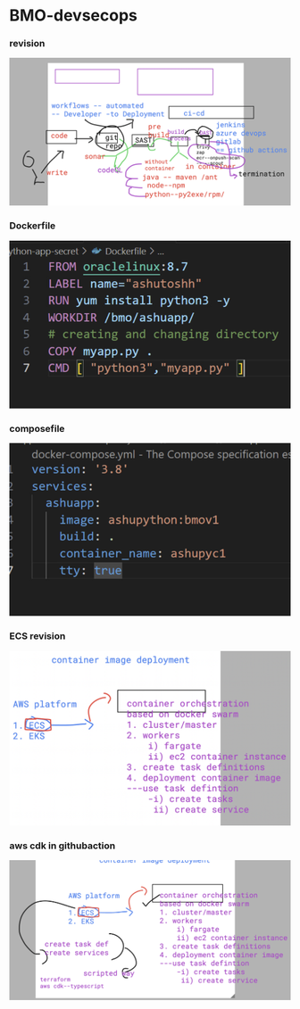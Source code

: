 # BMO-devsecops

### revision 

<img src="rev1.png">

### Dockerfile 

<img src="dfile.png">

### composefile 

<img src="cfile.png">

### ECS revision 

<img src="ecsrev1.png">

### aws cdk in githubaction

<img src="cdk1.png">


